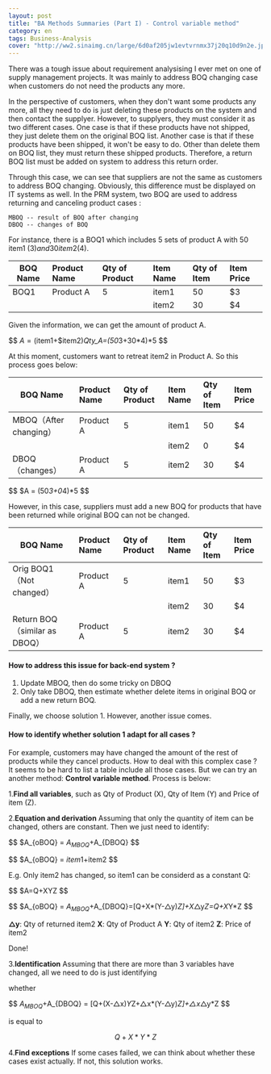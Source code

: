 ```yaml
---
layout: post
title: "BA Methods Summaries (Part I) - Control variable method"
category: en
tags: Business-Analysis
cover: "http://ww2.sinaimg.cn/large/6d0af205jw1evtvrnmx37j20q10d9n2e.jpg"
---
```


There was a tough issue about requirement analysising I ever met on one of supply management projects. It was mainly to address BOQ changing case when customers do not need the products any more.

In the perspective of customers, when they don't want some products any more, all they need to do is just deleting these products on the system and then contact the supplyer. However, to supplyers, they must consider it as two different cases.  One case is that if these products have not shipped, they just delete them on the original BOQ list. Another case is that if these products have been shipped, it won't be easy to do. Other than delete them on BOQ list, they must return these shipped products. Therefore, a return BOQ list must be added on system to address this return order.

Through this case, we can see that suppliers are not the same as customers to address BOQ changing. Obviously, this difference must be displayed on IT systems as well. In the PRM system, two BOQ are used to address returning and canceling product cases : 

~~~
MBOQ -- result of BOQ after changing
DBOQ -- changes of BOQ
~~~

For instance, there is a BOQ1 which includes 5 sets of product A with 50 item1 ($3) and 30 item2 ($4).

| BOQ Name | Product Name | Qty of Product | Item Name | Qty of Item | Item Price |
| ------ |:-------- |:-------- |:-------- |:-------- |:-------- |
| BOQ1   | Product A| 5      | item1    | 50     | $3     |
|        |          |          | item2    | 30     | $4      |

Given the information, we can get the amount of product A.

$$
$A =($item1+$item2)*Qty_A=(50*3+30*4)*5
$$

At this moment, customers want to retreat item2 in Product A. So this process goes below:

| BOQ Name | Product Name | Qty of Product | Item Name | Qty of Item | Item Price |
| ------ |:-------- |:-------- |:-------- |:-------- |:-------- |
| MBOQ（After changing）| Product A | 5 | item1 | 50 | $4 |
|                     |       |     | item2 | 0  | $4 |
| DBOQ（changes）  | Product A | 5 | item2 | 30 | $4 |

$$
$A = (50*3+0*4)*5
$$

However, in this case, suppliers must add a new BOQ for products that have been returned while original BOQ can not be changed.

| BOQ Name | Product Name | Qty of Product | Item Name | Qty of Item | Item Price |
| ------ |:-------- |:-------- |:-------- |:-------- |:-------- |
|Orig BOQ1（Not changed）       |Product A |5  |item1 |50 |$3|
|                     |      |     |item2 |30 |$4|
|Return BOQ（similar as DBOQ）|Product A |5  |item2 |30 |$4|

#### How to address this issue for back-end system ?

1. Update MBOQ, then do some tricky on DBOQ
2. Only take DBOQ, then estimate whether delete items in original BOQ or add a new return BOQ.

Finally, we choose solution 1. However, another issue comes.

#### How to identify whether solution 1 adapt for all cases ?

For example, customers may have changed the amount of the rest of products while they cancel products. How to deal with this complex case ? It seems to be hard to list a table include all those cases. But we can try an another method: **Control variable method**. Process is below:

1.**Find all variables**, such as Qty of Product (X), Qty of Item (Y) and Price of item (Z).

2.**Equation and derivation**
  Assuming that only the quantity of item can be changed, others are constant. Then we just need to identify:
  
  $$
  $A_{oBOQ} = $A_{MBOQ}+$A_{DBOQ}
  $$

  $$
  $A_{oBOQ} = $item1+$item2
  $$

  E.g. Only item2 has changed, so item1 can be considerd as a constant Q:
  
  $$
  $A=Q+XYZ
  $$

  $$
  $A_{oBOQ} = $A_{MBOQ}+$A_{DBOQ}=[Q+X*(Y-△y)*Z]+X*△y*Z=Q+X*Y*Z
  $$

  **△y**: Qty of returned item2
  **X**: Qty of Product A
  **Y**: Qty of item2
  **Z**: Price of item2

  Done!

3.**Identification**
  Assuming that there are more than 3 variables have changed, all we need to do is just identifying

  whether

  $$
  $A_{MBOQ}+$A_{DBOQ} = [Q+(X-△x)*Y*Z+△x*(Y-△y)*Z]+△x*△y*Z 
  $$

  is equal to 

  $$
  Q+X*Y*Z
  $$

4.**Find exceptions**
  If some cases failed, we can think about whether these cases exist actually. If not, this solution works.





